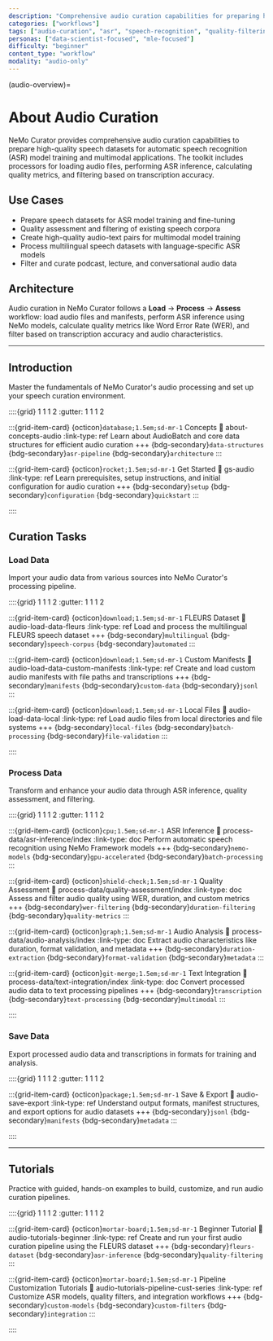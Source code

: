 ```yaml
---
description: "Comprehensive audio curation capabilities for preparing high-quality speech datasets with ASR inference, quality assessment, and filtering"
categories: ["workflows"]
tags: ["audio-curation", "asr", "speech-recognition", "quality-filtering", "transcription", "gpu-accelerated"]
personas: ["data-scientist-focused", "mle-focused"]
difficulty: "beginner"
content_type: "workflow"
modality: "audio-only"
---
```


(audio-overview)=
# About Audio Curation

NeMo Curator provides comprehensive audio curation capabilities to prepare high-quality speech datasets for automatic speech recognition (ASR) model training and multimodal applications. The toolkit includes processors for loading audio files, performing ASR inference, calculating quality metrics, and filtering based on transcription accuracy.

## Use Cases

- Prepare speech datasets for ASR model training and fine-tuning
- Quality assessment and filtering of existing speech corpora
- Create high-quality audio-text pairs for multimodal model training
- Process multilingual speech datasets with language-specific ASR models
- Filter and curate podcast, lecture, and conversational audio data

## Architecture

Audio curation in NeMo Curator follows a **Load** → **Process** → **Assess** workflow: load audio files and manifests, perform ASR inference using NeMo models, calculate quality metrics like Word Error Rate (WER), and filter based on transcription accuracy and audio characteristics.

---

## Introduction

Master the fundamentals of NeMo Curator's audio processing and set up your speech curation environment.

::::{grid} 1 1 1 2
:gutter: 1 1 1 2

:::{grid-item-card} {octicon}`database;1.5em;sd-mr-1` Concepts
:link: about-concepts-audio
:link-type: ref
Learn about AudioBatch and core data structures for efficient audio curation
+++
{bdg-secondary}`data-structures`
{bdg-secondary}`asr-pipeline`
{bdg-secondary}`architecture`
:::

:::{grid-item-card} {octicon}`rocket;1.5em;sd-mr-1` Get Started
:link: gs-audio
:link-type: ref
Learn prerequisites, setup instructions, and initial configuration for audio curation
+++
{bdg-secondary}`setup`
{bdg-secondary}`configuration`
{bdg-secondary}`quickstart`
:::

::::

## Curation Tasks

### Load Data

Import your audio data from various sources into NeMo Curator's processing pipeline.

::::{grid} 1 1 1 2
:gutter: 1 1 1 2

:::{grid-item-card} {octicon}`download;1.5em;sd-mr-1` FLEURS Dataset
:link: audio-load-data-fleurs
:link-type: ref
Load and process the multilingual FLEURS speech dataset
+++
{bdg-secondary}`multilingual`
{bdg-secondary}`speech-corpus`
{bdg-secondary}`automated`
:::

:::{grid-item-card} {octicon}`download;1.5em;sd-mr-1` Custom Manifests
:link: audio-load-data-custom-manifests
:link-type: ref
Create and load custom audio manifests with file paths and transcriptions
+++
{bdg-secondary}`manifests`
{bdg-secondary}`custom-data`
{bdg-secondary}`jsonl`
:::

:::{grid-item-card} {octicon}`download;1.5em;sd-mr-1` Local Files
:link: audio-load-data-local
:link-type: ref
Load audio files from local directories and file systems
+++
{bdg-secondary}`local-files`
{bdg-secondary}`batch-processing`
{bdg-secondary}`file-validation`
:::

::::

### Process Data

Transform and enhance your audio data through ASR inference, quality assessment, and filtering.

::::{grid} 1 1 1 2
:gutter: 1 1 1 2

:::{grid-item-card} {octicon}`cpu;1.5em;sd-mr-1` ASR Inference
:link: process-data/asr-inference/index
:link-type: doc
Perform automatic speech recognition using NeMo Framework models
+++
{bdg-secondary}`nemo-models`
{bdg-secondary}`gpu-accelerated`
{bdg-secondary}`batch-processing`
:::

:::{grid-item-card} {octicon}`shield-check;1.5em;sd-mr-1` Quality Assessment
:link: process-data/quality-assessment/index
:link-type: doc
Assess and filter audio quality using WER, duration, and custom metrics
+++
{bdg-secondary}`wer-filtering`
{bdg-secondary}`duration-filtering`
{bdg-secondary}`quality-metrics`
:::

:::{grid-item-card} {octicon}`graph;1.5em;sd-mr-1` Audio Analysis
:link: process-data/audio-analysis/index
:link-type: doc
Extract audio characteristics like duration, format validation, and metadata
+++
{bdg-secondary}`duration-extraction`
{bdg-secondary}`format-validation`
{bdg-secondary}`metadata`
:::

:::{grid-item-card} {octicon}`git-merge;1.5em;sd-mr-1` Text Integration
:link: process-data/text-integration/index
:link-type: doc
Convert processed audio data to text processing pipelines
+++
{bdg-secondary}`transcription`
{bdg-secondary}`text-processing`
{bdg-secondary}`multimodal`
:::

::::

### Save Data

Export processed audio data and transcriptions in formats for training and analysis.

::::{grid} 1 1 1 2
:gutter: 1 1 1 2

:::{grid-item-card} {octicon}`package;1.5em;sd-mr-1` Save & Export
:link: audio-save-export
:link-type: ref
Understand output formats, manifest structures, and export options for audio datasets
+++
{bdg-secondary}`jsonl`
{bdg-secondary}`manifests`
{bdg-secondary}`metadata`
:::

::::

---

## Tutorials

Practice with guided, hands-on examples to build, customize, and run audio curation pipelines.

::::{grid} 1 1 1 2
:gutter: 1 1 1 2

:::{grid-item-card} {octicon}`mortar-board;1.5em;sd-mr-1` Beginner Tutorial
:link: audio-tutorials-beginner
:link-type: ref
Create and run your first audio curation pipeline using the FLEURS dataset
+++
{bdg-secondary}`fleurs-dataset`
{bdg-secondary}`asr-inference`
{bdg-secondary}`quality-filtering`
:::

:::{grid-item-card} {octicon}`mortar-board;1.5em;sd-mr-1` Pipeline Customization Tutorials
:link: audio-tutorials-pipeline-cust-series
:link-type: ref
Customize ASR models, quality filters, and integration workflows
+++
{bdg-secondary}`custom-models`
{bdg-secondary}`custom-filters`
{bdg-secondary}`integration`
:::

::::
